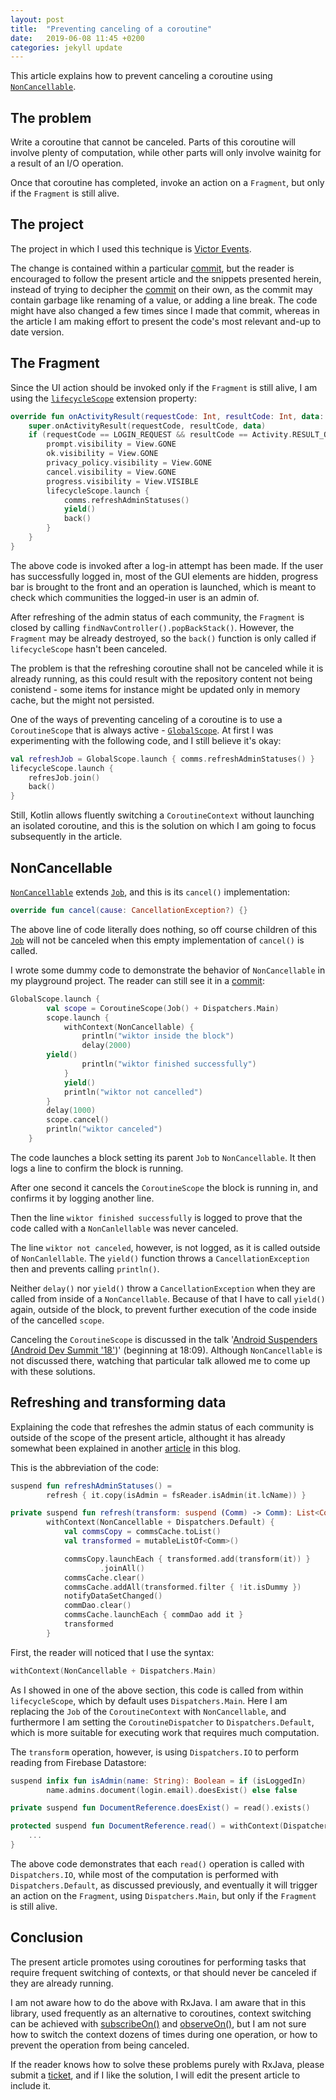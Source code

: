 ```yaml
---
layout: post
title:  "Preventing canceling of a coroutine"
date:   2019-06-08 11:45 +0200
categories: jekyll update
---
```


This article explains how to prevent canceling a coroutine using [`NonCancellable`][noncancellable].

## The problem

Write a coroutine that cannot be canceled. Parts of this coroutine will involve plenty of computation, while other parts will only involve wainitg for a result of an I/O operation.

Once that coroutine has completed, invoke an action on a `Fragment`, but only if the `Fragment` is still alive.

## The project

The project in which I used this technique is [Victor Events][victor-events].

The change is contained within a particular [commit], but the reader is encouraged to follow the present article and the snippets presented herein, instead of trying to decipher the [commit] on their own, as the commit may contain garbage like renaming of a value, or adding a line break. The code might have also changed a few times since I made that commit, whereas in the article I am making effort to present the code's most relevant and-up to date version.

## The Fragment

Since the UI action should be invoked only if the `Fragment` is still alive, I am using the [`lifecycleScope`][lifecyclescope] extension property:

```kotlin
override fun onActivityResult(requestCode: Int, resultCode: Int, data: Intent?) {
    super.onActivityResult(requestCode, resultCode, data)
    if (requestCode == LOGIN_REQUEST && resultCode == Activity.RESULT_OK) {
        prompt.visibility = View.GONE
        ok.visibility = View.GONE
        privacy_policy.visibility = View.GONE
        cancel.visibility = View.GONE
        progress.visibility = View.VISIBLE
        lifecycleScope.launch {
            comms.refreshAdminStatuses()
            yield()
            back()
        }
    }
}
```

The above code is invoked after a log-in attempt has been made. If the user has successfully logged in, most of the GUI elements are hidden, progress bar is brought to the front and an operation is launched, which is meant to check which communities the logged-in user is an admin of.

After refreshing of the admin status of each community, the `Fragment` is closed by calling `findNavController().popBackStack()`. However, the `Fragment` may be already destroyed, so the `back()` function is only called if `lifecycleScope` hasn't been canceled.

The problem is that the refreshing coroutine shall not be canceled while it is already running, as this could result with the repository content not being conistend - some items for instance might be updated only in memory cache, but the might not persisted.

One of the ways of preventing canceling of a coroutine is to use a `CoroutineScope` that is always active - [`GlobalScope`][globalscope]. At first I was experimenting with the following code, and I still believe it's okay:

```kotlin
val refreshJob = GlobalScope.launch { comms.refreshAdminStatuses() }
lifecycleScope.launch {
    refresJob.join()
    back()
}
```

Still, Kotlin allows fluently switching a `CoroutineContext` without launching an isolated coroutine, and this is the solution on which I am going to focus subsequently in the article.

## NonCancellable

[`NonCancellable`][noncancellable] extends [`Job`][job], and this is its `cancel()` implementation:

```kotlin
override fun cancel(cause: CancellationException?) {}
```

The above line of code literally does nothing, so off course children of this [`Job`][job] will not be canceled when this empty implementation of `cancel()` is called.

I wrote some dummy code to demonstrate the behavior of `NonCancellable` in my playground project. The reader can still see it in a [commit][commit-playground]:

```kotlin
GlobalScope.launch {
        val scope = CoroutineScope(Job() + Dispatchers.Main)
        scope.launch {
            withContext(NonCancellable) {
                println("wiktor inside the block")
                delay(2000)
		yield()
                println("wiktor finished successfully")
            }
            yield()
            println("wiktor not cancelled")
        }
        delay(1000)
        scope.cancel()
        println("wiktor canceled")
    }
```

The code launches a block setting its parent `Job` to `NonCancellable`. It then logs a line to confirm the block is running.

After one second it cancels the `CoroutineScope` the block is running in, and confirms it by logging another line.

Then the line `wiktor finished successfully` is logged to prove that the code called with a `NonCanlellable` was never canceled.

The line `wiktor not canceled`, however, is not logged, as it is called outside of `NonCanlellable`. The `yield()` function throws a `CancellationException` then and prevents calling `println()`.

Neither `delay()` nor `yield()` throw a `CancellationException` when they are called from inside of a `NonCancellable`. Because of that I have to call `yield()` again, outside of the block, to prevent further execution of the code inside of the cancelled `scope`.

Canceling the `CoroutineScope` is discussed in the talk '[Android Suspenders (Android Dev Summit '18'][suspenders])' (beginning at 18:09). Although `NonCancellable` is not discussed there, watching that particular talk allowed me to come up with these solutions.

## Refreshing and transforming data

Explaining the code that refreshes the admin status of each community is outside of the scope of the present article, althought it has already somewhat been explained in another [article][admin-statuses] in this blog.

This is the abbreviation of the code:

```kotlin
suspend fun refreshAdminStatuses() =
        refresh { it.copy(isAdmin = fsReader.isAdmin(it.lcName)) }

private suspend fun refresh(transform: suspend (Comm) -> Comm): List<Comm> =
        withContext(NonCancellable + Dispatchers.Default) {
            val commsCopy = commsCache.toList()
            val transformed = mutableListOf<Comm>()

            commsCopy.launchEach { transformed.add(transform(it)) }
                    .joinAll()
            commsCache.clear()
            commsCache.addAll(transformed.filter { !it.isDummy })
            notifyDataSetChanged()
            commDao.clear()
            commsCache.launchEach { commDao add it }
            transformed
        }
```

First, the reader will noticed that I use the syntax:

```kotlin
withContext(NonCancellable + Dispatchers.Main)
```

As I showed in one of the above section, this code is called from within `lifecycleScope`, which by default uses `Dispatchers.Main`. Here I am replacing the `Job` of the `CoroutineContext` with `NonCancellable`, and furthermore I am setting the `CoroutineDispatcher` to `Dispatchers.Default`, which is more suitable for executing work that requires much computation.

The `transform` operation, however, is using `Dispatchers.IO` to perform reading from Firebase Datastore:

```kotlin
suspend infix fun isAdmin(name: String): Boolean = if (isLoggedIn)
        name.admins.document(login.email).doesExist() else false

private suspend fun DocumentReference.doesExist() = read().exists()

protected suspend fun DocumentReference.read() = withContext(Dispatchers.IO) {
    ...
}
```

The above code demonstrates that each `read()` operation is called with `Dispatchers.IO`, while most of the computation is performed with `Dispatchers.Default`, as discussed previously, and eventually it will trigger an action on the `Fragment`, using `Dispatchers.Main`, but only if the `Fragment` is still alive.

## Conclusion

The present article promotes using coroutines for performing tasks that require frequent switching of contexts, or that should never be canceled if they are already running.

I am not aware how to do the above with RxJava. I am aware that in this library, used frequently as an alternative to coroutines, context switching can be achieved with [subscribeOn()][subscribeon] and [observeOn()][observeon], but I am not sure how to switch the context dozens of times during one operation, or how to prevent the operation from being canceled.

If the reader knows how to solve these problems purely with RxJava, please submit a [ticket], and if I like the solution, I will edit the present article to include it.


[noncancellable]: https://kotlin.github.io/kotlinx.coroutines/kotlinx-coroutines-core/kotlinx.coroutines/-non-cancellable.html
[victor-events]: https://github.com/syrop/Victor-Events
[commit]: https://github.com/syrop/Victor-Events/commit/c2470f19b757a3f017ff81206a517edf657c33be
[lifecyclescope]: https://developer.android.com/topic/libraries/architecture/coroutines#lifecyclescope
[globalscope]: https://kotlin.github.io/kotlinx.coroutines/kotlinx-coroutines-core/kotlinx.coroutines/-global-scope/index.html
[job]: https://kotlin.github.io/kotlinx.coroutines/kotlinx-coroutines-core/kotlinx.coroutines/-job/index.html
[commit-playground]: https://github.com/syrop/MyApplication/commit/b6d7c109382794dc4715b6ce4ad6b9a18c48415e
[suspenders]: https://www.youtube.com/watch?v=EOjq4OIWKqM&feature=youtu.be&t=1089
[admin-statuses]: https://syrop.github.io/jekyll/update/2019/04/27/refreshing-your-data.html
[subscribeon]: http://reactivex.io/documentation/operators/subscribeon.html
[observeon]: http://reactivex.io/documentation/operators/observeon.html
[ticket]: https://github.com/syrop/syrop.github.io/issues
